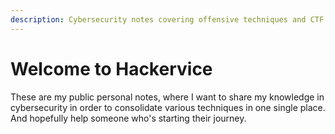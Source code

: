 ```yaml
---
description: Cybersecurity notes covering offensive techniques and CTF walkthrough
---
```


# Welcome to Hackervice

These are my public personal notes, where I want to share my knowledge in cybersecurity in order to consolidate various techniques in one single place. And hopefully help someone who's starting their journey.
